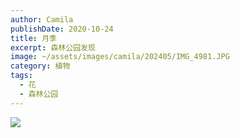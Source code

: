 ```yaml
---
author: Camila
publishDate: 2020-10-24
title: 月季
excerpt: 森林公园发现
image: ~/assets/images/camila/202405/IMG_4981.JPG
category: 植物
tags:
  - 花
  - 森林公园
---
```


![](~/assets/images/camila/202405/IMG_4982.JPG)

